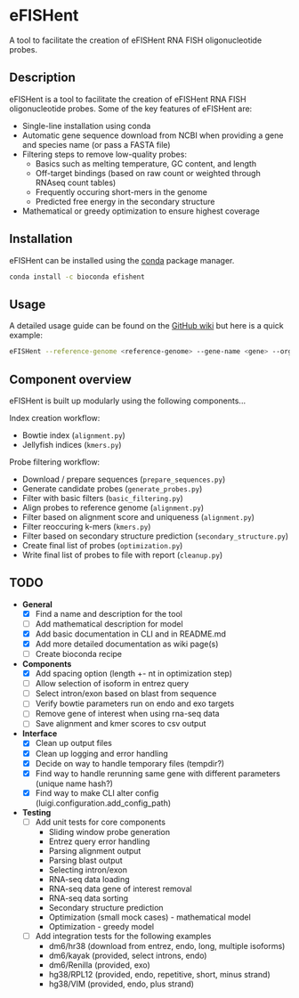 # eFISHent

A tool to facilitate the creation of eFISHent RNA FISH oligonucleotide probes.

## Description

eFISHent is a tool to facilitate the creation of eFISHent RNA FISH oligonucleotide probes. Some of the key features of eFISHent are:

* Single-line installation using conda
* Automatic gene sequence download from NCBI when providing a gene and species name (or pass a FASTA file)
* Filtering steps to remove low-quality probes:
  * Basics such as melting temperature, GC content, and length
  * Off-target bindings (based on raw count or weighted through RNAseq count tables)
  * Frequently occuring short-mers in the genome
  * Predicted free energy in the secondary structure
* Mathematical or greedy optimization to ensure highest coverage

## Installation

eFISHent can be installed using the [conda](https://conda.io/) package manager.

```bash
conda install -c bioconda efishent
```

## Usage

A detailed usage guide can be found on the [GitHub wiki]() but here is a quick example:

```bash
eFISHent --reference-genome <reference-genome> --gene-name <gene> --organism-name <organism>
```

## Component overview

eFISHent is built up modularly using the following components...

Index creation workflow:

* Bowtie index (`alignment.py`)
* Jellyfish indices (`kmers.py`)

Probe filtering workflow:

* Download / prepare sequences (`prepare_sequences.py`)
* Generate candidate probes (`generate_probes.py`)
* Filter with basic filters (`basic_filtering.py`)
* Align probes to reference genome (`alignment.py`)
* Filter based on alignment score and uniqueness (`alignment.py`)
* Filter reoccuring k-mers (`kmers.py`)
* Filter based on secondary structure prediction (`secondary_structure.py`)
* Create final list of probes (`optimization.py`)
* Write final list of probes to file with report (`cleanup.py`)

## TODO

* **General**
  * [x] Find a name and description for the tool
  * [ ] Add mathematical description for model
  * [x] Add basic documentation in CLI and in README.md
  * [x] Add more detailed documentation as wiki page(s)
  * [ ] Create bioconda recipe

* **Components**
  * [x] Add spacing option (length +- nt in optimization step)
  * [ ] Allow selection of isoform in entrez query
  * [ ] Select intron/exon based on blast from sequence
  * [ ] Verify bowtie parameters run on endo and exo targets
  * [ ] Remove gene of interest when using rna-seq data
  * [ ] Save alignment and kmer scores to csv output

* **Interface**
  * [x] Clean up output files
  * [x] Clean up logging and error handling
  * [x] Decide on way to handle temporary files (tempdir?)
  * [x] Find way to handle rerunning same gene with different parameters (unique name hash?)
  * [x] Find way to make CLI alter config (luigi.configuration.add_config_path)

* **Testing**
  * [ ] Add unit tests for core components
    * Sliding window probe generation
    * Entrez query error handling
    * Parsing alignment output
    * Parsing blast output
    * Selecting intron/exon
    * RNA-seq data loading
    * RNA-seq data gene of interest removal
    * RNA-seq data sorting
    * Secondary structure prediction
    * Optimization (small mock cases) - mathematical model
    * Optimization - greedy model
  * [ ] Add integration tests for the following examples
    * dm6/hr38 (download from entrez, endo, long, multiple isoforms)
    * dm6/kayak (provided, select introns, endo)
    * dm6/Renilla (provided, exo)
    * hg38/RPL12 (provided, endo, repetitive, short, minus strand)
    * hg38/VIM (provided, endo, plus strand)
